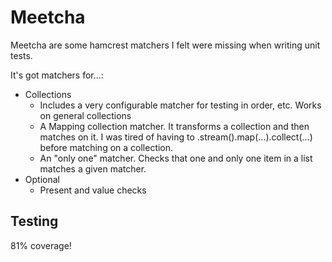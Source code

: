 # Meetcha

Meetcha are some hamcrest matchers I felt were missing when writing unit tests.

It's got matchers for...:

* Collections
  * Includes a very configurable matcher for testing in order, etc.
  Works on general collections
  * A Mapping collection matcher. It transforms a collection and then matches on it.
  I was tired of having to .stream().map(...).collect(...) before matching on a collection.
  * An "only one" matcher. Checks that one and only one item in a list matches a given matcher.
* Optional
  * Present and value checks

## Testing
81% coverage!